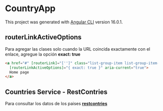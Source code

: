 # CountryApp

This project was generated with [Angular CLI](https://github.com/angular/angular-cli) version 16.0.1.

## routerLinkActiveOptions

Para agregar las clases solo cuando la URL coincida exactamente con el enlace, agregue la opción **exact: true**

```html
<a href="#" [routerLink]="['']" class="list-group-item list-group-item-action" routerLinkActive="active"
  [routerLinkActiveOptions]="{ exact: true }" aria-current="true">
  Home page
</a>
```

## Countries Service - RestContries

Para consultar los datos de los paises **[restcontries](https://restcountries.com/)**

